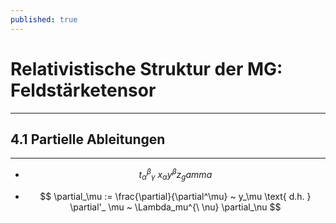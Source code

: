 ```yaml
---
published: true
---
```

# Relativistische Struktur der MG: Feldstärketensor

---

## 4.1 Partielle Ableitungen

---

- $$ t_\alpha^\beta_\gamma ~ x_\alpha y^\beta z_gamma $$

- $$ \partial_\mu := \frac{\partial}{\partial^\mu} ~ y_\mu \text{ d.h. } \partial'_ \mu ~ \Lambda_mu^{\ \nu} \partial_\nu $$
